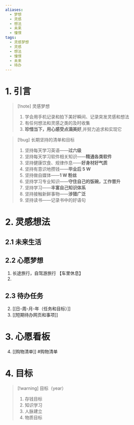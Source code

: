 ```yaml
---
aliases:
  - 梦想
  - 灵感
  - 想法
  - 未来
  - 憧憬
tags:
  - 灵感梦想
  - 灵感
  - 想法
  - 憧憬
  - 未来
  - 待办
---
```

# 1. 引言
> [!note] 灵感梦想
> 1. 学会用手机记录和拍下美好瞬间、记录突发灵感和想法
> 2. 有任何想法和灵感之类的及时收集
> 3. **珍惜当下，用心感受点滴美好**,并努力追求和实现它

> [!bug] 长期坚持的清单和目标
> 1. 坚持每天学习英语——**过六级**
> 2. 坚持每天学习软件相关知识——**精通各类软件**
> 3. 坚持健康饮食、规律作息——**好身材好气质**
> 4. 坚持有意识地攒钱——**毕业后 5 W**
> 5. 坚持做自媒体——**1 W 粉丝**
> 6. 坚持学习专业知识——**守住自己的饭碗，工作晋升**
> 7. 坚持学习——**丰富自己知识体系**
> 8. 坚持接触新鲜事物——**涉猎广泛**
> 9. 坚持读书——记录书中的好语句


# 2. 灵感想法
## 2.1 未来生活 


## 2.2 心愿梦想 
1. 长途旅行，自驾游旅行 【车里休息】
2. 

## 2.3 待办任务 
2. [[日-周-月-年（任务和目标）]]
3. [[短期待办网页和事项]]


# 3. 心愿看板
4. [[购物清单]] #购物清单


# 4. 目标
> [!warning] 目标（year）
> 1. 存钱目标 
> 2. 知识学习 
> 3. 人脉建立 
> 4. 物质目标 

